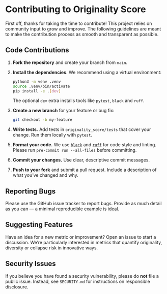 # Contributing to Originality Score

First off, thanks for taking the time to contribute!  This project relies on
community input to grow and improve.  The following guidelines are meant to
make the contribution process as smooth and transparent as possible.

## Code Contributions

1. **Fork the repository** and create your branch from `main`.
2. **Install the dependencies**.  We recommend using a virtual environment:

   ```bash
   python3 -m venv .venv
   source .venv/bin/activate
   pip install -e .[dev]
   ```

   The optional `dev` extra installs tools like `pytest`, `black` and `ruff`.

3. **Create a new branch** for your feature or bug fix:

   ```bash
   git checkout -b my-feature
   ```

4. **Write tests.**  Add tests in `originality_score/tests` that cover your
   change.  Run them locally with `pytest`.

5. **Format your code.**  We use [`black`](https://github.com/psf/black) and
   [`ruff`](https://github.com/astral-sh/ruff) for code style and linting.
   Please run `pre-commit run --all-files` before committing.

6. **Commit your changes.** Use clear, descriptive commit messages.

7. **Push to your fork** and submit a pull request.  Include a description of
   what you’ve changed and why.

## Reporting Bugs

Please use the GitHub issue tracker to report bugs.  Provide as much detail
as you can — a minimal reproducible example is ideal.

## Suggesting Features

Have an idea for a new metric or improvement?  Open an issue to start a
discussion.  We’re particularly interested in metrics that quantify
originality, diversity or collapse risk in innovative ways.

## Security Issues

If you believe you have found a security vulnerability, please do **not**
file a public issue.  Instead, see `SECURITY.md` for instructions on
responsible disclosure.